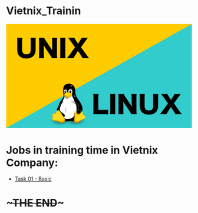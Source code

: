 # Vietnix_Trainin
![](UnixvsLinux.png)
# **Jobs in training time in Vietnix Company:**
* [Task 01 - Basic](https://github.com/namluucong/Vietnix_Training/tree/main/task1)

# **~~~THE END~~~**
